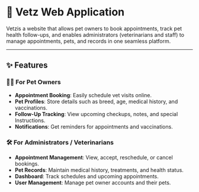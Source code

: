 # 🐾 Vetz Web Application

Vetzis a website that allows pet owners to book appointments, track pet health follow-ups, and enables administrators (veterinarians and staff) to manage appointments, pets, and records in one seamless platform.

---

## ✨ Features

### 👩‍⚕️ For Pet Owners
- **Appointment Booking**: Easily schedule vet visits online.
- **Pet Profiles**: Store details such as breed, age, medical history, and vaccinations.
- **Follow-Up Tracking**: View upcoming checkups, notes, and special Instructions.
- **Notifications**: Get reminders for appointments and vaccinations.

### 🛠️ For Administrators / Veterinarians
- **Appointment Management**: View, accept, reschedule, or cancel bookings.
- **Pet Records**: Maintain medical history, treatments, and health status.
- **Dashboard**: Track schedules and upcoming appointments.
- **User Management**: Manage pet owner accounts and their pets.
